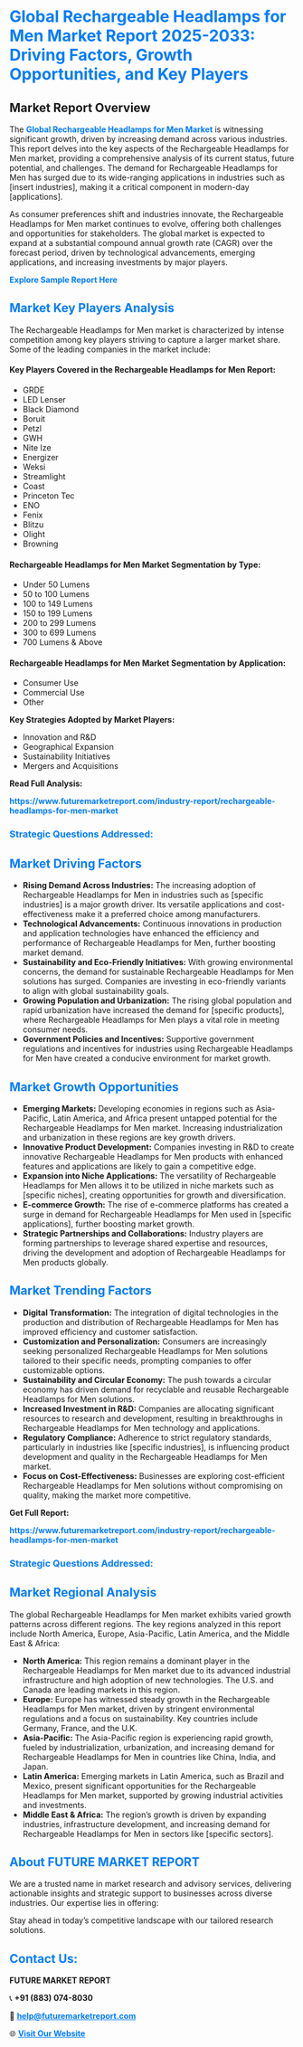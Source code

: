 <h1 style="color: #007BFF;">Global Rechargeable Headlamps for Men Market Report 2025-2033: Driving Factors, Growth Opportunities, and Key Players</h1>

<section id="overview">
<h2>Market Report Overview</h2>
<p>The <a href="https://www.futuremarketreport.com/industry-report/rechargeable-headlamps-for-men-market" style="color: #007BFF; text-decoration: none;"><strong>Global Rechargeable Headlamps for Men Market</strong></a> is witnessing significant growth, driven by increasing demand across various industries. This report delves into the key aspects of the Rechargeable Headlamps for Men market, providing a comprehensive analysis of its current status, future potential, and challenges. The demand for Rechargeable Headlamps for Men has surged due to its wide-ranging applications in industries such as [insert industries], making it a critical component in modern-day [applications].</p>
<p>As consumer preferences shift and industries innovate, the Rechargeable Headlamps for Men market continues to evolve, offering both challenges and opportunities for stakeholders. The global market is expected to expand at a substantial compound annual growth rate (CAGR) over the forecast period, driven by technological advancements, emerging applications, and increasing investments by major players.</p>
</section>

<section id="overview">
<p><a href="https://www.futuremarketreport.com/request-sample/reportId=56437" style="color: #007BFF; text-decoration: none;"><strong>Explore Sample Report Here</strong></a></p>
</section>

<section id="key-players">
<h2 style="color: #007BFF;">Market Key Players Analysis</h2>
<p>The Rechargeable Headlamps for Men market is characterized by intense competition among key players striving to capture a larger market share. Some of the leading companies in the market include:</p>
<h4>Key Players Covered in the Rechargeable Headlamps for Men Report:</h4>
<ul><li>GRDE</li><li>LED Lenser</li><li>Black Diamond</li><li>Boruit</li><li>Petzl</li><li>GWH</li><li>Nite Ize</li><li>Energizer</li><li>Weksi</li><li>Streamlight</li><li>Coast</li><li>Princeton Tec</li><li>ENO</li><li>Fenix</li><li>Blitzu</li><li>Olight</li><li>Browning</li></ul>
<h4>Rechargeable Headlamps for Men Market Segmentation by Type:</h4>
<ul><li>Under 50 Lumens</li><li>50 to 100 Lumens</li><li>100 to 149 Lumens</li><li>150 to 199 Lumens</li><li>200 to 299 Lumens</li><li>300 to 699 Lumens</li><li>700 Lumens &amp; Above</li></ul>

<h4>Rechargeable Headlamps for Men Market Segmentation by Application:</h4>
<ul><li>Consumer Use</li><li>Commercial Use</li><li>Other</li></ul>
<p><strong>Key Strategies Adopted by Market Players:</strong></p>
<ul>
<li>Innovation and R&D</li>
<li>Geographical Expansion</li>
<li>Sustainability Initiatives</li>
<li>Mergers and Acquisitions</li>
</ul>
</section>

<section>
<p><strong>Read Full Analysis: </strong></p><a href="https://www.futuremarketreport.com/industry-report/rechargeable-headlamps-for-men-market" style="color: #007BFF; text-decoration: none;"><strong>https://www.futuremarketreport.com/industry-report/rechargeable-headlamps-for-men-market</strong></a>
<h3 style="color: #007BFF;">Strategic Questions Addressed:</h3>
</section>

<section id="driving-factors">
<h2 style="color: #007BFF;">Market Driving Factors</h2>
<ul>
<li><strong>Rising Demand Across Industries:</strong> The increasing adoption of Rechargeable Headlamps for Men in industries such as [specific industries] is a major growth driver. Its versatile applications and cost-effectiveness make it a preferred choice among manufacturers.</li>
<li><strong>Technological Advancements:</strong> Continuous innovations in production and application technologies have enhanced the efficiency and performance of Rechargeable Headlamps for Men, further boosting market demand.</li>
<li><strong>Sustainability and Eco-Friendly Initiatives:</strong> With growing environmental concerns, the demand for sustainable Rechargeable Headlamps for Men solutions has surged. Companies are investing in eco-friendly variants to align with global sustainability goals.</li>
<li><strong>Growing Population and Urbanization:</strong> The rising global population and rapid urbanization have increased the demand for [specific products], where Rechargeable Headlamps for Men plays a vital role in meeting consumer needs.</li>
<li><strong>Government Policies and Incentives:</strong> Supportive government regulations and incentives for industries using Rechargeable Headlamps for Men have created a conducive environment for market growth.</li>
</ul>
</section>

<section id="growth-opportunities">
<h2 style="color: #007BFF;">Market Growth Opportunities</h2>
<ul>
<li><strong>Emerging Markets:</strong> Developing economies in regions such as Asia-Pacific, Latin America, and Africa present untapped potential for the Rechargeable Headlamps for Men market. Increasing industrialization and urbanization in these regions are key growth drivers.</li>
<li><strong>Innovative Product Development:</strong> Companies investing in R&D to create innovative Rechargeable Headlamps for Men products with enhanced features and applications are likely to gain a competitive edge.</li>
<li><strong>Expansion into Niche Applications:</strong> The versatility of Rechargeable Headlamps for Men allows it to be utilized in niche markets such as [specific niches], creating opportunities for growth and diversification.</li>
<li><strong>E-commerce Growth:</strong> The rise of e-commerce platforms has created a surge in demand for Rechargeable Headlamps for Men used in [specific applications], further boosting market growth.</li>
<li><strong>Strategic Partnerships and Collaborations:</strong> Industry players are forming partnerships to leverage shared expertise and resources, driving the development and adoption of Rechargeable Headlamps for Men products globally.</li>
</ul>
</section>

<section id="trending-factors">
<h2 style="color: #007BFF;">Market Trending Factors</h2>
<ul>
<li><strong>Digital Transformation:</strong> The integration of digital technologies in the production and distribution of Rechargeable Headlamps for Men has improved efficiency and customer satisfaction.</li>
<li><strong>Customization and Personalization:</strong> Consumers are increasingly seeking personalized Rechargeable Headlamps for Men solutions tailored to their specific needs, prompting companies to offer customizable options.</li>
<li><strong>Sustainability and Circular Economy:</strong> The push towards a circular economy has driven demand for recyclable and reusable Rechargeable Headlamps for Men solutions.</li>
<li><strong>Increased Investment in R&D:</strong> Companies are allocating significant resources to research and development, resulting in breakthroughs in Rechargeable Headlamps for Men technology and applications.</li>
<li><strong>Regulatory Compliance:</strong> Adherence to strict regulatory standards, particularly in industries like [specific industries], is influencing product development and quality in the Rechargeable Headlamps for Men market.</li>
<li><strong>Focus on Cost-Effectiveness:</strong> Businesses are exploring cost-efficient Rechargeable Headlamps for Men solutions without compromising on quality, making the market more competitive.</li>
</ul>
</section>

<section>
<p><strong>Get Full Report: </strong></p><a href="https://www.futuremarketreport.com/industry-report/rechargeable-headlamps-for-men-market" style="color: #007BFF; text-decoration: none;"><strong>https://www.futuremarketreport.com/industry-report/rechargeable-headlamps-for-men-market</strong></a>
<h3 style="color: #007BFF;">Strategic Questions Addressed:</h3>
</section>


<section id="regional-analysis">
<h2 style="color: #007BFF;">Market Regional Analysis</h2>
<p>The global Rechargeable Headlamps for Men market exhibits varied growth patterns across different regions. The key regions analyzed in this report include North America, Europe, Asia-Pacific, Latin America, and the Middle East & Africa:</p>
<ul>
<li><strong>North America:</strong> This region remains a dominant player in the Rechargeable Headlamps for Men market due to its advanced industrial infrastructure and high adoption of new technologies. The U.S. and Canada are leading markets in this region.</li>
<li><strong>Europe:</strong> Europe has witnessed steady growth in the Rechargeable Headlamps for Men market, driven by stringent environmental regulations and a focus on sustainability. Key countries include Germany, France, and the U.K.</li>
<li><strong>Asia-Pacific:</strong> The Asia-Pacific region is experiencing rapid growth, fueled by industrialization, urbanization, and increasing demand for Rechargeable Headlamps for Men in countries like China, India, and Japan.</li>
<li><strong>Latin America:</strong> Emerging markets in Latin America, such as Brazil and Mexico, present significant opportunities for the Rechargeable Headlamps for Men market, supported by growing industrial activities and investments.</li>
<li><strong>Middle East & Africa:</strong> The region’s growth is driven by expanding industries, infrastructure development, and increasing demand for Rechargeable Headlamps for Men in sectors like [specific sectors].</li>
</ul>
</section>

<footer>
<h2 style="color: #007BFF;">About FUTURE MARKET REPORT</h2>
<p>We are a trusted name in market research and advisory services, delivering actionable insights and strategic support to businesses across diverse industries. Our expertise lies in offering:</p>

<p>Stay ahead in today’s competitive landscape with our tailored research solutions.</p>

<h2 style="color: #007BFF;">Contact Us:</h2>
<p><strong>FUTURE MARKET REPORT</strong></p>
<p>📞 <strong>+91 (883) 074-8030</strong></p>
<p>📧 <strong><a href="mailto:help@futuremarketreport.com" style="color: #007BFF;">help@futuremarketreport.com</a></strong></p>
<p>🌐 <strong><a href="https://www.futuremarketreport.com/" style="color: #007BFF;">Visit Our Website</a></strong></p>
</footer>